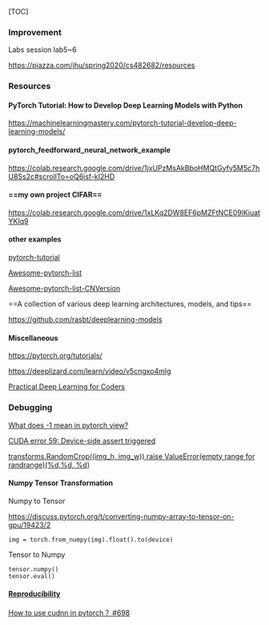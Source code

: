 [TOC]

### Improvement

Labs session lab5~6

https://piazza.com/jhu/spring2020/cs482682/resources



### Resources



#### PyTorch Tutorial: How to Develop Deep Learning Models with Python

https://machinelearningmastery.com/pytorch-tutorial-develop-deep-learning-models/



#### pytorch_feedforward_neural_network_example

https://colab.research.google.com/drive/1jxUPzMsAkBboHMQtGyfv5M5c7hU8Ss2c#scrollTo=oQ6isf-kI2HD



#### ==my own project CIFAR==

https://colab.research.google.com/drive/1xLKq2DW8EF6pMZFtNCE09lKiuatYKIq9



#### other examples

[pytorch-tutorial](https://github.com/yunjey/pytorch-tutorial)

[Awesome-pytorch-list](https://github.com/bharathgs/Awesome-pytorch-list)

[Awesome-pytorch-list-CNVersion](https://github.com/xavier-zy/Awesome-pytorch-list-CNVersion)

==A collection of various deep learning architectures, models, and tips==

https://github.com/rasbt/deeplearning-models



#### Miscellaneous



https://pytorch.org/tutorials/



https://deeplizard.com/learn/video/v5cngxo4mIg



[Practical Deep Learning for Coders](https://course.fast.ai/)





### Debugging



[What does -1 mean in pytorch view?](https://stackoverflow.com/questions/50792316/what-does-1-mean-in-pytorch-view)



[CUDA error 59: Device-side assert triggered](https://towardsdatascience.com/cuda-error-device-side-assert-triggered-c6ae1c8fa4c3)



[transforms.RandomCrop((img_h, img_w)) raise ValueError(empty range for randrange)(%d,%d, %d)](https://blog.csdn.net/WJ_MeiMei/article/details/87968647)



#### Numpy Tensor Transformation

Numpy to Tensor

https://discuss.pytorch.org/t/converting-numpy-array-to-tensor-on-gpu/19423/2

```
img = torch.from_numpy(img).float().to(device)
```

Tensor to Numpy

```
tensor.numpy()
tensor.eval()
```



#### [Reproducibility](https://pytorch.org/docs/stable/notes/randomness.html#reproducibility)

[How to use cudnn in pytorch？ #698](https://github.com/pytorch/pytorch/issues/698)







